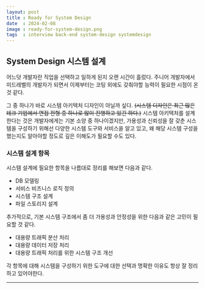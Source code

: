 ```yaml
---
layout: post
title : Ready for System Design
date  : 2024-02-08
image : ready-for-system-design.png
tags  : interview back-end system-design systemdesign
---
```


## System Design 시스템 설계

어느덧 개발자란 직업을 선택하고 일하게 된지 오랜 시간이 흘렀다.
주니어 개발자에서 미드레벨의 개발자가 되면서 이제부터는 코팅 외에도 갖춰야할 능력이 필요한 시점이 온 것 같다.

그 중 하나가 바로 시스템 아키텍처 디자인이 아닐까 싶다. ~~(시스템 디자인은 최근 많은 테크 기업에서 면접 전형 중 하나로 많이 진행하고 있긴 하다.)~~
시스템 아키텍처를 설계한다는 것은 개발자에게는 기본 소양 중 하나이겠지만, 가용성과 신뢰성을 잘 갖춘 시스템을 구성하기 위해선 다양한 시스템 도구와 서비스을 알고 있고,
왜 해당 시스템 구성을 했는지도 알아야할 정도로 깊은 이해도가 필요할 수도 있다.

### 시스템 설계 항목

시스템 설계에 필요한 항목을 나름대로 정리를 해보면 다음과 같다.

- DB 모델링
- 서비스 비즈니스 로직 정의
- 시스템 구조 설계
- 파일 스토리지 설계

추가적으로, 기본 시스템 구조에서 좀 더 가용성과 안정성을 위한 다음과 같은 고민이 필요할 것 같다.

- 대용량 트래픽 분산 처리
- 대용량 데이터 저장 처리
- 대용량 트래픽 처리를 위한 시스템 구조 개선

각 항목에 대해 시스템을 구성하기 위한 도구에 대한 선택과 명확한 이유도 항상 잘 정리하고 있어야한다.

---